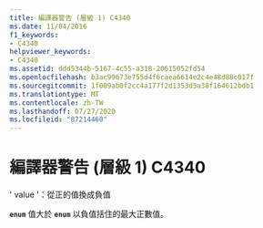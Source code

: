 ```yaml
---
title: 編譯器警告 (層級 1) C4340
ms.date: 11/04/2016
f1_keywords:
- C4340
helpviewer_keywords:
- C4340
ms.assetid: ddd5344b-5167-4c55-a318-20615052fd54
ms.openlocfilehash: b3ac99673e755d4f6caea6614e2c4e48d88c017f
ms.sourcegitcommit: 1f009ab0f2cc4a177f2d1353d5a38f164612bdb1
ms.translationtype: MT
ms.contentlocale: zh-TW
ms.lasthandoff: 07/27/2020
ms.locfileid: "87214460"
---
```

# <a name="compiler-warning-level-1-c4340"></a>編譯器警告 (層級 1) C4340

' value '：從正的值換成負值

**`enum`** 值大於 **`enum`** 以負值括住的最大正數值。
